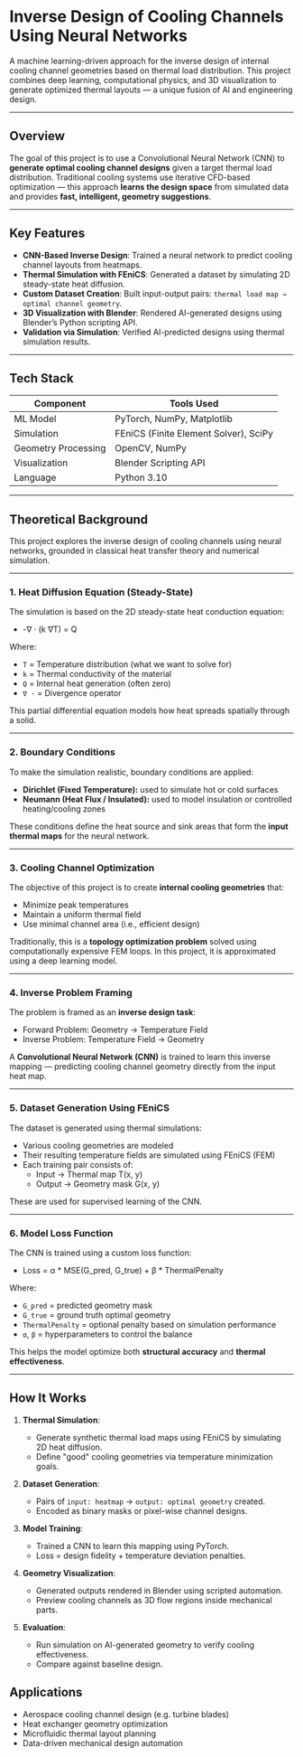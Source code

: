 
# Inverse Design of Cooling Channels Using Neural Networks

A machine learning-driven approach for the inverse design of internal cooling channel geometries based on thermal load distribution. This project combines deep learning, computational physics, and 3D visualization to generate optimized thermal layouts — a unique fusion of AI and engineering design.

---

## Overview

The goal of this project is to use a Convolutional Neural Network (CNN) to **generate optimal cooling channel designs** given a target thermal load distribution. Traditional cooling systems use iterative CFD-based optimization — this approach **learns the design space** from simulated data and provides **fast, intelligent, geometry suggestions**.

---

##  Key Features

-  **CNN-Based Inverse Design**: Trained a neural network to predict cooling channel layouts from heatmaps.
-  **Thermal Simulation with FEniCS**: Generated a dataset by simulating 2D steady-state heat diffusion.
-  **Custom Dataset Creation**: Built input-output pairs: `thermal load map → optimal channel geometry`.
-  **3D Visualization with Blender**: Rendered AI-generated designs using Blender’s Python scripting API.
-  **Validation via Simulation**: Verified AI-predicted designs using thermal simulation results.

---

##  Tech Stack

| Component | Tools Used |
|----------|------------|
| ML Model | PyTorch, NumPy, Matplotlib |
| Simulation | FEniCS (Finite Element Solver), SciPy |
| Geometry Processing | OpenCV, NumPy |
| Visualization | Blender Scripting API |
| Language | Python 3.10 |

---
## Theoretical Background

This project explores the inverse design of cooling channels using neural networks, grounded in classical heat transfer theory and numerical simulation.

---

### 1. Heat Diffusion Equation (Steady-State)

The simulation is based on the 2D steady-state heat conduction equation:
- -∇ · (k ∇T) = Q


Where:
- `T` = Temperature distribution (what we want to solve for)
- `k` = Thermal conductivity of the material
- `Q` = Internal heat generation (often zero)
- `∇ ·` = Divergence operator

This partial differential equation models how heat spreads spatially through a solid.

---

### 2. Boundary Conditions

To make the simulation realistic, boundary conditions are applied:
- **Dirichlet (Fixed Temperature):** used to simulate hot or cold surfaces
- **Neumann (Heat Flux / Insulated):** used to model insulation or controlled heating/cooling zones

These conditions define the heat source and sink areas that form the **input thermal maps** for the neural network.

---

### 3. Cooling Channel Optimization

The objective of this project is to create **internal cooling geometries** that:
- Minimize peak temperatures
- Maintain a uniform thermal field
- Use minimal channel area (i.e., efficient design)

Traditionally, this is a **topology optimization problem** solved using computationally expensive FEM loops. In this project, it is approximated using a deep learning model.

---

### 4. Inverse Problem Framing

The problem is framed as an **inverse design task**:
- Forward Problem: Geometry → Temperature Field
- Inverse Problem: Temperature Field → Geometry

A **Convolutional Neural Network (CNN)** is trained to learn this inverse mapping — predicting cooling channel geometry directly from the input heat map.

---

### 5. Dataset Generation Using FEniCS

The dataset is generated using thermal simulations:

- Various cooling geometries are modeled
- Their resulting temperature fields are simulated using FEniCS (FEM)
- Each training pair consists of:
   - Input → Thermal map T(x, y)
   - Output → Geometry mask G(x, y)

These are used for supervised learning of the CNN.

---

###  6. Model Loss Function

The CNN is trained using a custom loss function:
- Loss = α * MSE(G_pred, G_true) + β * ThermalPenalty

Where:
- `G_pred` = predicted geometry mask
- `G_true` = ground truth optimal geometry
- `ThermalPenalty` = optional penalty based on simulation performance
- `α`, `β` = hyperparameters to control the balance

This helps the model optimize both **structural accuracy** and **thermal effectiveness**.

---











##  How It Works

1. **Thermal Simulation**:
   - Generate synthetic thermal load maps using FEniCS by simulating 2D heat diffusion.
   - Define "good" cooling geometries via temperature minimization goals.

2. **Dataset Generation**:
   - Pairs of `input: heatmap` → `output: optimal geometry` created.
   - Encoded as binary masks or pixel-wise channel designs.

3. **Model Training**:
   - Trained a CNN to learn this mapping using PyTorch.
   - Loss = design fidelity + temperature deviation penalties.

4. **Geometry Visualization**:
   - Generated outputs rendered in Blender using scripted automation.
   - Preview cooling channels as 3D flow regions inside mechanical parts.

5. **Evaluation**:
   - Run simulation on AI-generated geometry to verify cooling effectiveness.
   - Compare against baseline design.
  
## Applications

* Aerospace cooling channel design (e.g. turbine blades)
* Heat exchanger geometry optimization
* Microfluidic thermal layout planning
* Data-driven mechanical design automation





